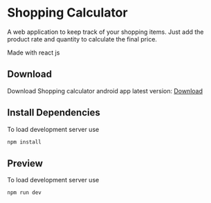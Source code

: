 # Shopping Calculator

A web application to keep track of your shopping items. Just add the product rate and quantity to calculate the final price.

Made with react js

## Download
Download Shopping calculator android app latest version: [Download](https://github.com/iamvkr/shopping-calculator/raw/refs/heads/main/apk/Shopping-calculator.apk)

## Install Dependencies
To load development server use
```bash
npm install
```

## Preview
To load development server use
```bash
npm run dev
```